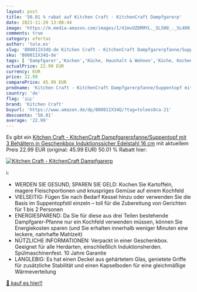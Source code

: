 ```yaml
---
layout: post
title: '50.01 % rabat auf Kitchen Craft - KitchenCraft Dampfgarerp'
date: 2021-11-20 13:00:44
image: 'https://m.media-amazon.com/images/I/41mvUZDRMYL._SL500_._SL400_.jpg'
comments: true
category: ofertas
author: 'tole.es'
slug: 'B0001IX34Q-de Kitchen Craft - KitchenCraft Dampfgarerpfanne/Suppentopf...'
sku: 'B0001IX34Q-de'
tags: [ 'Dampfgarer','Kochen','Küche, Haushalt & Wohnen','Küche, Kochen & Backen','kitchen craft', ]
actualPrice: 22.99 EUR
currency: EUR
price: 22.99
comparePrice: 45.99 EUR
prodname: 'Kitchen Craft - KitchenCraft Dampfgarerpfanne/Suppentopf mit 3 Behältern in Geschenkbox  Induktionssicher  Edelstahl  16 cm'
country: 'de'
flag: '🇩🇪'
brand: 'Kitchen Craft'
buyurl: 'https://www.amazon.de/dp/B0001IX34Q/?tag=tolees0ca-21'
descuento: '50.01'
average: '22.99'
---
```


Es gibt ein [Kitchen Craft - KitchenCraft Dampfgarerpfanne/Suppentopf mit 3 Behältern in Geschenkbox  Induktionssicher  Edelstahl  16 cm](https://www.amazon.de/dp/B0001IX34Q/?tag=tolees0ca-21) mit aktuellem Preis 22.99 EUR (original: 45.99 EUR) 50.01 % Rabatt hier:

[![Kitchen Craft - KitchenCraft Dampfgarerp](https://m.media-amazon.com/images/I/41mvUZDRMYL._SL500_._SL400_.jpg)](https://www.amazon.de/dp/B0001IX34Q/?tag=tolees0ca-21)

ℹ️:

- WERDEN SIE GESUND, SPAREN SIE GELD: Kochen Sie Kartoffeln, magere Fleischportionen und knuspriges Gemüse auf einem Kochfeld
- VIELSEITIG: Fügen Sie nach Bedarf Kessel hinzu oder verwenden Sie die Basis im Suppentopfstil einzeln – toll für die Zubereitung von Gerichten für 1 bis 2 Personen
- ENERGIESPAREND: Da Sie für diese aus drei Teilen bestehende Dampfgarer-Pfanne nur ein Kochfeld verwenden müssen, können Sie Energiekosten sparen (und Sie erhalten innerhalb weniger Minuten eine leckere, nahrhafte Mahlzeit)
- NÜTZLICHE INFORMATIONEN: Verpackt in einer Geschenkbox. Geeignet für alle Herdarten, einschließlich Induktionsherden. Spülmaschinenfest. 10 Jahre Garantie
- LANGLEBIG: Es hat einen Deckel aus gehärtetem Glas, genietete Griffe für zusätzliche Stabilität und einen Kapselboden für eine gleichmäßige Wärmeverteilung

[🛒 kauf es hier!!](https://www.amazon.de/dp/B0001IX34Q/?tag=tolees0ca-21)

